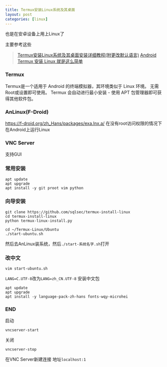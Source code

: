 ```yaml
---
title: Termux安装Linux系统及其桌面
layout: post
categories: [linux]
---
```


也是在安卓设备上用上Linux了


主要参考这些

> [Termux安装Linux系统及其桌面安装详细教程(附更改默认语言)](https://blog.csdn.net/zzhds/article/details/115976332)
> [Android Termux 安装 Linux 就是这么简单](https://www.sqlsec.com/2020/04/termuxlinux.html)

### Termux
Termux是一个适用于 Android 的终端模拟器，其环境类似于 Linux 环境。 无需Root或设置即可使用。 Termux 会自动进行最小安装 - 使用 APT 包管理器即可获得其他软件包。
### AnLinux(F-Droid)
https://f-droid.org/zh_Hans/packages/exa.lnx.a/ 
在没有root访问权限的情况下在Android上运行Linux 
### VNC Server
支持GUI
### 常用安装
```
apt update
apt upgrade
apt install -y git proot vim python
```
### 向导安装
```
git clone https://github.com/sqlsec/termux-install-linux
cd termux-install-linux
python termux-linux-install.py 

cd ~/Termux-Linux/Ubuntu
./start-ubuntu.sh
```
然后去AnLinux装系统，然后`./start-系统名字.sh`打开 
### 改中文
```
vim start-ubuntu.sh
```
`LANG=C.UTF-8`改为`LANG=zh_CN.UTF-8`
安装中文包
```
apt update
apt upgrade
apt install -y language-pack-zh-hans fonts-wqy-microhei
```
### END
启动
```
vncserver-start
```
关闭
```
vncserver-stop
```
在VNC Server新建连接 地址`localhost:1`






